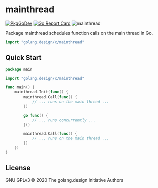# mainthread

[![PkgGoDev](https://pkg.go.dev/badge/golang.design/x/mainthread)](https://pkg.go.dev/golang.design/x/mainthread) [![Go Report Card](https://goreportcard.com/badge/golang.design/x/mainthread)](https://goreportcard.com/report/golang.design/x/mainthread)
![mainthread](https://github.com/golang-design/mainthread/workflows/mainthread/badge.svg?branch=main)

Package mainthread schedules function calls on the main thread in Go.

```go
import "golang.design/x/mainthread"
```

## Quick Start

```go
package main

import "golang.design/x/mainthread"

func main() {
    mainthread.Init(func() {
        mainthread.Call(func() {
            // ... runs on the main thread ...
        })

        go func() {
            // ... runs concurrently ...
        }()

        mainthread.Call(func() {
            // ... runs on the main thread ...
        })
    })
}
```

## License

GNU GPLv3 &copy; 2020 The golang.design Initiative Authors